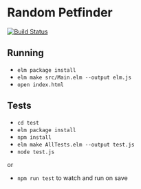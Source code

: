# Random Petfinder

[![Build Status](https://travis-ci.org/robertjlooby/random-petfinder.svg?branch=master)](https://travis-ci.org/robertjlooby/random-petfinder)

## Running

- `elm package install`
- `elm make src/Main.elm --output elm.js`
- `open index.html`

## Tests

- `cd test`
- `elm package install`
- `npm install`
- `elm make AllTests.elm --output test.js`
- `node test.js`

or

- `npm run test` to watch and run on save

